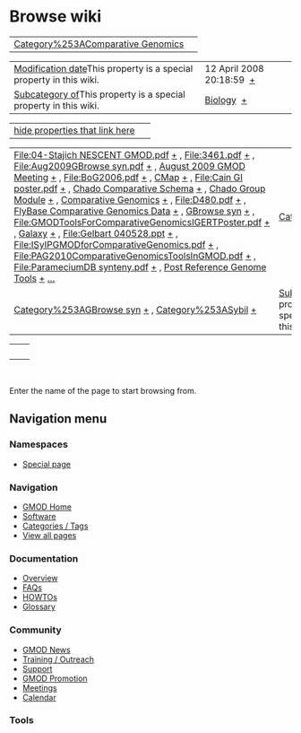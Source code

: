 



<span id="top"></span>




# <span dir="auto">Browse wiki</span>






|  |  |
|----|----|
| [Category%253AComparative Genomics](/wiki/Category%253AComparative_Genomics "Category%253AComparative Genomics") |  |

|  |  |
|----|----|
| <span class="smw-highlighter" data-type="1" state="inline" data-title="Property"><span class="smwbuiltin">[Modification date](/wiki/Property:Modification_date "Property:Modification date")</span><span class="smwttcontent">This property is a special property in this wiki.</span></span> | <span class="smwb-value">12 April 2008 20:18:59  <span class="smwsearch">[+](/wiki/Special%253ASearchByProperty/Modification-20date/12-20April-202008-2020:18:59 "Special%253ASearchByProperty/Modification-20date/12-20April-202008-2020:18:59")</span></span> |
| <span class="smw-highlighter" data-type="1" state="inline" data-title="Property"><span class="smwbuiltin">[Subcategory of](/wiki/Property:Subcategory_of "Property:Subcategory of")</span><span class="smwttcontent">This property is a special property in this wiki.</span></span> | <span class="smwb-value">[Biology](/wiki/Category%253ABiology "Category%253ABiology")  <span class="smwsearch">[+](/wiki/Special%253ASearchByProperty/Subcategory-20of/Biology "Special%253ASearchByProperty/Subcategory-20of/Biology")</span></span> |

<span id="smw_browse_incoming"></span>

|  |  |
|----|----|
| [hide properties that link here](/mediawiki/index.php?title=Special:Browse&offset=0&dir=out&article=Category%253AComparative+Genomics)  |  |

|  |  |
|----|----|
| <span class="smwb-ivalue">[File:04-Stajich NESCENT GMOD.pdf](/wiki/File:04-Stajich_NESCENT_GMOD.pdf "File:04-Stajich NESCENT GMOD.pdf") <span class="smwbrowse">[+](/wiki/Special%253ABrowse/File:04-2DStajich-20NESCENT-20GMOD.pdf "Special%253ABrowse/File:04-2DStajich-20NESCENT-20GMOD.pdf")</span></span> , <span class="smwb-ivalue">[File:3461.pdf](/wiki/File:3461.pdf "File:3461.pdf") <span class="smwbrowse">[+](/wiki/Special%253ABrowse/File:3461.pdf "Special%253ABrowse/File:3461.pdf")</span></span> , <span class="smwb-ivalue">[File:Aug2009GBrowse syn.pdf](/wiki/File:Aug2009GBrowse_syn.pdf "File:Aug2009GBrowse syn.pdf") <span class="smwbrowse">[+](/wiki/Special%253ABrowse/File:Aug2009GBrowse-20syn.pdf "Special%253ABrowse/File:Aug2009GBrowse-20syn.pdf")</span></span> , <span class="smwb-ivalue">[August 2009 GMOD Meeting](/wiki/August_2009_GMOD_Meeting "August 2009 GMOD Meeting") <span class="smwbrowse">[+](/wiki/Special%253ABrowse/August-202009-20GMOD-20Meeting "Special%253ABrowse/August-202009-20GMOD-20Meeting")</span></span> , <span class="smwb-ivalue">[File:BoG2006.pdf](/wiki/File:BoG2006.pdf "File:BoG2006.pdf") <span class="smwbrowse">[+](/wiki/Special%253ABrowse/File:BoG2006.pdf "Special%253ABrowse/File:BoG2006.pdf")</span></span> , <span class="smwb-ivalue">[CMap](/wiki/CMap "CMap") <span class="smwbrowse">[+](/wiki/Special%253ABrowse/CMap "Special%253ABrowse/CMap")</span></span> , <span class="smwb-ivalue">[File:Cain GI poster.pdf](/wiki/File:Cain_GI_poster.pdf "File:Cain GI poster.pdf") <span class="smwbrowse">[+](/wiki/Special%253ABrowse/File:Cain-20GI-20poster.pdf "Special%253ABrowse/File:Cain-20GI-20poster.pdf")</span></span> , <span class="smwb-ivalue">[Chado Comparative Schema](/wiki/Chado_Comparative_Schema "Chado Comparative Schema") <span class="smwbrowse">[+](/wiki/Special%253ABrowse/Chado-20Comparative-20Schema "Special%253ABrowse/Chado-20Comparative-20Schema")</span></span> , <span class="smwb-ivalue">[Chado Group Module](/wiki/Chado_Group_Module "Chado Group Module") <span class="smwbrowse">[+](/wiki/Special%253ABrowse/Chado-20Group-20Module "Special%253ABrowse/Chado-20Group-20Module")</span></span> , <span class="smwb-ivalue">[Comparative Genomics](/wiki/Comparative_Genomics "Comparative Genomics") <span class="smwbrowse">[+](/wiki/Special%253ABrowse/Comparative-20Genomics "Special%253ABrowse/Comparative-20Genomics")</span></span> , <span class="smwb-ivalue">[File:D480.pdf](/wiki/File:D480.pdf "File:D480.pdf") <span class="smwbrowse">[+](/wiki/Special%253ABrowse/File:D480.pdf "Special%253ABrowse/File:D480.pdf")</span></span> , <span class="smwb-ivalue">[FlyBase Comparative Genomics Data](/wiki/FlyBase_Comparative_Genomics_Data "FlyBase Comparative Genomics Data") <span class="smwbrowse">[+](/wiki/Special%253ABrowse/FlyBase-20Comparative-20Genomics-20Data "Special%253ABrowse/FlyBase-20Comparative-20Genomics-20Data")</span></span> , <span class="smwb-ivalue">[GBrowse syn](/wiki/GBrowse_syn "GBrowse syn") <span class="smwbrowse">[+](/wiki/Special%253ABrowse/GBrowse-20syn "Special%253ABrowse/GBrowse-20syn")</span></span> , <span class="smwb-ivalue">[File:GMODToolsForComparativeGenomicsIGERTPoster.pdf](/wiki/File:GMODToolsForComparativeGenomicsIGERTPoster.pdf "File:GMODToolsForComparativeGenomicsIGERTPoster.pdf") <span class="smwbrowse">[+](/wiki/Special%253ABrowse/File:GMODToolsForComparativeGenomicsIGERTPoster.pdf "Special%253ABrowse/File:GMODToolsForComparativeGenomicsIGERTPoster.pdf")</span></span> , <span class="smwb-ivalue">[Galaxy](/wiki/Galaxy "Galaxy") <span class="smwbrowse">[+](/wiki/Special%253ABrowse/Galaxy "Special%253ABrowse/Galaxy")</span></span> , <span class="smwb-ivalue">[File:Gelbart 040528.ppt](/wiki/File:Gelbart_040528.ppt "File:Gelbart 040528.ppt") <span class="smwbrowse">[+](/wiki/Special%253ABrowse/File:Gelbart-20040528.ppt "Special%253ABrowse/File:Gelbart-20040528.ppt")</span></span> , <span class="smwb-ivalue">[File:ISyIPGMODforComparativeGenomics.pdf](/wiki/File:ISyIPGMODforComparativeGenomics.pdf "File:ISyIPGMODforComparativeGenomics.pdf") <span class="smwbrowse">[+](/wiki/Special%253ABrowse/File:ISyIPGMODforComparativeGenomics.pdf "Special%253ABrowse/File:ISyIPGMODforComparativeGenomics.pdf")</span></span> , <span class="smwb-ivalue">[File:PAG2010ComparativeGenomicsToolsInGMOD.pdf](/wiki/File:PAG2010ComparativeGenomicsToolsInGMOD.pdf "File:PAG2010ComparativeGenomicsToolsInGMOD.pdf") <span class="smwbrowse">[+](/wiki/Special%253ABrowse/File:PAG2010ComparativeGenomicsToolsInGMOD.pdf "Special%253ABrowse/File:PAG2010ComparativeGenomicsToolsInGMOD.pdf")</span></span> , <span class="smwb-ivalue">[File:ParameciumDB synteny.pdf](/wiki/File:ParameciumDB_synteny.pdf "File:ParameciumDB synteny.pdf") <span class="smwbrowse">[+](/wiki/Special%253ABrowse/File:ParameciumDB-20synteny.pdf "Special%253ABrowse/File:ParameciumDB-20synteny.pdf")</span></span> , <span class="smwb-ivalue">[Post Reference Genome Tools](/wiki/Post_Reference_Genome_Tools "Post Reference Genome Tools") <span class="smwbrowse">[+](/wiki/Special%253ABrowse/Post-20Reference-20Genome-20Tools "Special%253ABrowse/Post-20Reference-20Genome-20Tools")</span></span> […](/mediawiki/index.php?title=Special%253ASearchByProperty&property=&value=Category%253AComparative+Genomics) | [Categories](/wiki/Special%253ACategories "Special%253ACategories") |
| <span class="smwb-ivalue">[Category%253AGBrowse syn](/wiki/Category%253AGBrowse_syn "Category%253AGBrowse syn") <span class="smwbrowse">[+](/wiki/Special%253ABrowse/Category%253AGBrowse-20syn "Special%253ABrowse/Category%253AGBrowse-20syn")</span></span> , <span class="smwb-ivalue">[Category%253ASybil](/wiki/Category%253ASybil "Category%253ASybil") <span class="smwbrowse">[+](/wiki/Special%253ABrowse/Category%253ASybil "Special%253ABrowse/Category%253ASybil")</span></span> | <span class="smw-highlighter" data-type="1" state="inline" data-title="Property"><span class="smwbuiltin">[Subcategory of](/wiki/Property:Subcategory_of "Property:Subcategory of")</span><span class="smwttcontent">This property is a special property in this wiki.</span></span> |

|     |     |
|-----|-----|
|     |     |

 

Enter the name of the page to start browsing from.  








## Navigation menu



### Namespaces

- <span id="ca-nstab-special">[Special
  page](/wiki/Special%253ABrowse/Category%253AComparative_Genomics "This is a special page, you cannot edit the page itself")</span>






### Navigation



- <span id="n-GMOD-Home">[GMOD Home](/wiki/Main_Page)</span>
- <span id="n-Software">[Software](/wiki/GMOD_Components)</span>
- <span id="n-Categories-.2F-Tags">[Categories /
  Tags](/wiki/Categories)</span>
- <span id="n-View-all-pages">[View all
  pages](/wiki/Special:AllPages)</span>




### Documentation



- <span id="n-Overview">[Overview](/wiki/Overview)</span>
- <span id="n-FAQs">[FAQs](/wiki/Category%253AFAQ)</span>
- <span id="n-HOWTOs">[HOWTOs](/wiki/Category%253AHOWTO)</span>
- <span id="n-Glossary">[Glossary](/wiki/Glossary)</span>




### Community



- <span id="n-GMOD-News">[GMOD News](/wiki/GMOD_News)</span>
- <span id="n-Training-.2F-Outreach">[Training /
  Outreach](/wiki/Training_and_Outreach)</span>
- <span id="n-Support">[Support](/wiki/Support)</span>
- <span id="n-GMOD-Promotion">[GMOD
  Promotion](/wiki/GMOD_Promotion)</span>
- <span id="n-Meetings">[Meetings](/wiki/Meetings)</span>
- <span id="n-Calendar">[Calendar](/wiki/Calendar)</span>




### Tools












<!-- -->




